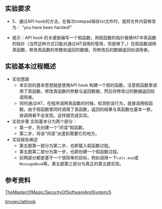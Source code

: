 ## 实验要求

* 5、通过API hook的方法，在每次notepad保存txt文件时，就将文件内容修改为： “you have been hacked!”

* 提示：API hook 的关键是编写一个假函数，用假函数的指针替换IAT中真函数的指针（当然这种方式只能对通过IAT调用的管用，但是够了。）在假函数调用真函数，修改真函数的参数和返回的数据，将修改后的数据返回给调用者。

## 实验基本过程概述
* 实验思路
    * 本实验的基本思想就是使用API hook 构建一个假的函数，注意假函数里调用了真函数，修改真函数的参数与返回数据，然后将修改过的数据返回给调用者。
    * 同时通过IAT，在程序调用真函数的时候，检测到该行为，直接调用假函数。由于假函数里同时调用了真函数，返回的结果与真函数也基本一致，故调用者不会发现。这样就完成实验。
* 实验步骤
实验基本分为两个部分：
    * 第一步，先创建一个“间谍”假函数。
    * 第二步，将该“间谍”派遣到需要它的地方。
* 实验报告阐述
    * 第五题第一部分为第二步，也即载入假函数过程。
    * 第五题第二部分为第一步，也即创建一个假函数过程。
    * 前两部分都是基于一个很简单的目标，例如调用一下`calc.exe`或`MessageBoxA`等。第五题第三部分为真正的第五题实现。

## 参考资料

[TheMasterOfMagic/SecurityOfSoftwareAndSystem/5](https://github.com/TheMasterOfMagic/SecurityOfSoftwareAndSystem/tree/master/5)

[tinysec/iathook](https://github.com/tinysec/iathook)



